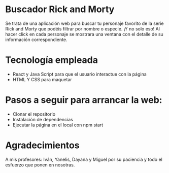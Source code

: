 # Buscador Rick and Morty

Se trata de una aplicación web para buscar tu personaje favorito de la serie Rick and Morty que podéis filtrar por nombre o especie.
¡Y no solo eso!
Al hacer click en cada personaje se mostrara una ventana con el detalle de su información correspondiente.

# Tecnología empleada

- React y Java Script para que el usuario interactue con la página
- HTML Y CSS para maquetar

# Pasos a seguir para arrancar la web:

- Clonar el repositorio
- Instalación de dependencias
- Ejecutar la página en el local con npm start

# Agradecimientos

A mis profesores: Iván, Yanelis, Dayana y Miguel por su paciencia y todo el esfuerzo que ponen en nosotras.
